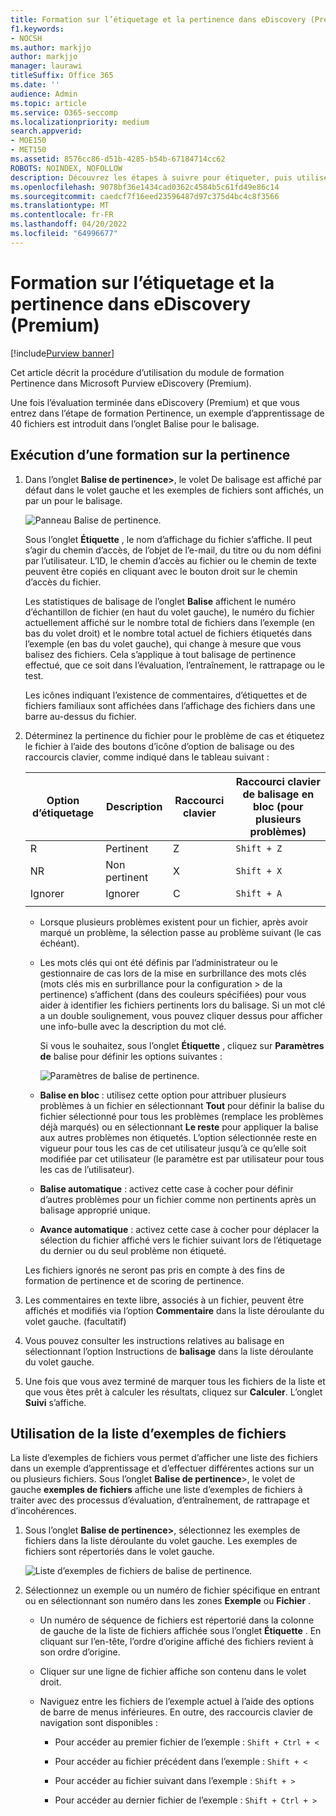 ```yaml
---
title: Formation sur l’étiquetage et la pertinence dans eDiscovery (Premium)
f1.keywords:
- NOCSH
ms.author: markjjo
author: markjjo
manager: laurawi
titleSuffix: Office 365
ms.date: ''
audience: Admin
ms.topic: article
ms.service: O365-seccomp
ms.localizationpriority: medium
search.appverid:
- MOE150
- MET150
ms.assetid: 8576cc86-d51b-4285-b54b-67184714cc62
ROBOTS: NOINDEX, NOFOLLOW
description: Découvrez les étapes à suivre pour étiqueter, puis utiliser un exemple de formation de 40 fichiers pendant l’étape de formation pertinence d’eDiscovery (Premium).
ms.openlocfilehash: 9078bf36e1434cad0362c4584b5c61fd49e86c14
ms.sourcegitcommit: caedcf7f16eed23596487d97c375d4bc4c8f3566
ms.translationtype: MT
ms.contentlocale: fr-FR
ms.lasthandoff: 04/20/2022
ms.locfileid: "64996677"
---
```

# <a name="tagging-and-relevance-training-in-ediscovery-premium"></a>Formation sur l’étiquetage et la pertinence dans eDiscovery (Premium)

[!include[Purview banner](../includes/purview-rebrand-banner.md)]
  
Cet article décrit la procédure d’utilisation du module de formation Pertinence dans Microsoft Purview eDiscovery (Premium).
  
Une fois l’évaluation terminée dans eDiscovery (Premium) et que vous entrez dans l’étape de formation Pertinence, un exemple d’apprentissage de 40 fichiers est introduit dans l’onglet Balise pour le balisage.
  
## <a name="performing-relevance-training"></a>Exécution d’une formation sur la pertinence

1. Dans l’onglet **Balise de pertinence\>**, le volet De balisage est affiché par défaut dans le volet gauche et les exemples de fichiers sont affichés, un par un pour le balisage.

    ![Panneau Balise de pertinence.](../media/0cf19ab4-b427-4a7f-8749-0f4ed9afaf58.png)
  
    Sous l’onglet **Étiquette** , le nom d’affichage du fichier s’affiche. Il peut s’agir du chemin d’accès, de l’objet de l’e-mail, du titre ou du nom défini par l’utilisateur. L’ID, le chemin d’accès au fichier ou le chemin de texte peuvent être copiés en cliquant avec le bouton droit sur le chemin d’accès du fichier.

    Les statistiques de balisage de l’onglet **Balise** affichent le numéro d’échantillon de fichier (en haut du volet gauche), le numéro du fichier actuellement affiché sur le nombre total de fichiers dans l’exemple (en bas du volet droit) et le nombre total actuel de fichiers étiquetés dans l’exemple (en bas du volet gauche), qui change à mesure que vous balisez des fichiers. Cela s’applique à tout balisage de pertinence effectué, que ce soit dans l’évaluation, l’entraînement, le rattrapage ou le test.

    Les icônes indiquant l’existence de commentaires, d’étiquettes et de fichiers familiaux sont affichées dans l’affichage des fichiers dans une barre au-dessus du fichier.

2. Déterminez la pertinence du fichier pour le problème de cas et étiquetez le fichier à l’aide des boutons d’icône d’option de balisage ou des raccourcis clavier, comme indiqué dans le tableau suivant :

   |**Option d’étiquetage**|**Description**|**Raccourci clavier**|**Raccourci clavier de balisage en bloc (pour plusieurs problèmes)**|
   |-----|-----|-----|-----|
   |R  <br/> |Pertinent  <br/> |Z  <br/> |`Shift + Z`  <br/> |
   |NR  <br/> |Non pertinent  <br/> |X  <br/> |`Shift + X`  <br/> |
   |Ignorer  <br/> |Ignorer  <br/> |C  <br/> |`Shift + A`  <br/> |
   |||||

   - Lorsque plusieurs problèmes existent pour un fichier, après avoir marqué un problème, la sélection passe au problème suivant (le cas échéant).  

   - Les mots clés qui ont été définis par l’administrateur ou le gestionnaire de cas lors de la mise en surbrillance des mots clés (mots clés mis en surbrillance pour la configuration \> de la pertinence) s’affichent (dans des couleurs spécifiées) pour vous aider à identifier les fichiers pertinents lors du balisage. Si un mot clé a un double soulignement, vous pouvez cliquer dessus pour afficher une info-bulle avec la description du mot clé.

     Si vous le souhaitez, sous l’onglet **Étiquette** , cliquez sur **Paramètres de** balise pour définir les options suivantes :

      ![Paramètres de balise de pertinence.](../media/533e89fa-7eb4-409e-ab07-f5aab9296dd8.png)
  
   - **Balise en bloc** : utilisez cette option pour attribuer plusieurs problèmes à un fichier en sélectionnant **Tout** pour définir la balise du fichier sélectionné pour tous les problèmes (remplace les problèmes déjà marqués) ou en sélectionnant **Le reste** pour appliquer la balise aux autres problèmes non étiquetés. L’option sélectionnée reste en vigueur pour tous les cas de cet utilisateur jusqu’à ce qu’elle soit modifiée par cet utilisateur (le paramètre est par utilisateur pour tous les cas de l’utilisateur).

   - **Balise automatique** : activez cette case à cocher pour définir d’autres problèmes pour un fichier comme non pertinents après un balisage approprié unique.

   - **Avance automatique** : activez cette case à cocher pour déplacer la sélection du fichier affiché vers le fichier suivant lors de l’étiquetage du dernier ou du seul problème non étiqueté.

    Les fichiers ignorés ne seront pas pris en compte à des fins de formation de pertinence et de scoring de pertinence.

3. Les commentaires en texte libre, associés à un fichier, peuvent être affichés et modifiés via l’option **Commentaire** dans la liste déroulante du volet gauche. (facultatif)

4. Vous pouvez consulter les instructions relatives au balisage en sélectionnant l’option Instructions de **balisage** dans la liste déroulante du volet gauche.

5. Une fois que vous avez terminé de marquer tous les fichiers de la liste et que vous êtes prêt à calculer les résultats, cliquez sur **Calculer**. L’onglet **Suivi** s’affiche.  

## <a name="working-with-the-sample-files-list"></a>Utilisation de la liste d’exemples de fichiers

La liste d’exemples de fichiers vous permet d’afficher une liste des fichiers dans un exemple d’apprentissage et d’effectuer différentes actions sur un ou plusieurs fichiers. Sous l’onglet **Balise de pertinence**\>, le volet de gauche **exemples de fichiers** affiche une liste d’exemples de fichiers à traiter avec des processus d’évaluation, d’entraînement, de rattrapage et d’incohérences.
  
1. Sous l’onglet **Balise de pertinence\>**, sélectionnez les exemples de fichiers dans la liste déroulante du volet gauche. Les exemples de fichiers sont répertoriés dans le volet gauche.

    ![Liste d’exemples de fichiers de balise de pertinence.](../media/fd058bdd-645a-4af1-a1eb-bff08581cb18.png)
  
2. Sélectionnez un exemple ou un numéro de fichier spécifique en entrant ou en sélectionnant son numéro dans les zones **Exemple** ou **Fichier** .

   - Un numéro de séquence de fichiers est répertorié dans la colonne de gauche de la liste de fichiers affichée sous l’onglet **Étiquette** . En cliquant sur l’en-tête, l’ordre d’origine affiché des fichiers revient à son ordre d’origine.

   - Cliquer sur une ligne de fichier affiche son contenu dans le volet droit.

   - Naviguez entre les fichiers de l’exemple actuel à l’aide des options de barre de menus inférieures. En outre, des raccourcis clavier de navigation sont disponibles :
  
     - Pour accéder au premier fichier de l’exemple : `Shift + Ctrl + <`

     - Pour accéder au fichier précédent dans l’exemple : `Shift + <`

     - Pour accéder au fichier suivant dans l’exemple : `Shift + >`

     - Pour accéder au dernier fichier de l’exemple : `Shift + Ctrl + >`

